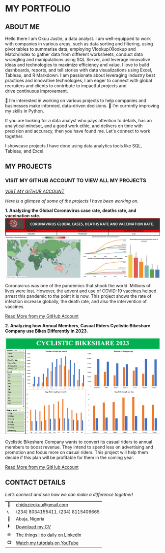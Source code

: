 # MY PORTFOLIO
<!--Section 1: Introduce yourself -->
## ABOUT ME
Hello there
  I am Okuu Justin, a data analyst.
  I am well-equipped to work with companies in various areas, such as data sorting and filtering, using pivot tables to summarise data, employing Vlookup/Xlookup and Match/Index to 
 gather  data from different worksheets, conduct data wrangling and manipulations using SQL Server, and leverage innovative ideas and technologies to maximize efficiency and value.
  I love to build dashboards, reports, and tell stories with data visualizations using Excel, Tableau, and R Markdown.
  I am passionate about leveraging industry best practices and innovative technologies, I am eager to connect with global recruiters and clients to contribute to impactful projects and   
  drive continuous improvement.
  
  👀 I’m interested in working on various projects to help companies and businesses make informed, data-driven decisions.
 🌱 I’m currently improving my skills in Python.

  If you are looking for a data analyst who pays attention to details, has an analytical mindset, and a good work ethic, and delivers on time with precision and accuracy, then you have found me.
  Let's connect to work together. 

I showcase projects I have done using data analytics tools like SQL, Tableau, and Excel. 


<!--Section 2: List 3-4 key projects-->
## MY PROJECTS 

### VISIT MY GITHUB ACCOUNT TO VIEW ALL MY PROJECTS  

*[VISIT MY GITHUB ACCOUNT](https://github.com/okuujustin)*

*Here is a glimpse of some of the projects I have been working on.*


**1.  Analyzing the Global Coronavirus case rate, deaths rate, and vaccination rate.**
![image](covid-19-dashboard.png)


Coronavirus was one of the pandemics that shook the world. Millions of lives were lost. 
However, the advent and use of COVID-19 vaccines helped arrest this pandemic to the point it is now.
This project shows the rate of infection increase globally, the death rate, and also the intervention of vaccines.


[Read More from my GitHub Account](https://github.com/okuujustin/SQL-EDA-on-Coronavirus-Deathrate-and-Vaccinationimpact)

**2.  Analyzing how Annual Members, Casual Riders Cyclistic Bikeshare Company use Bikes Differently in 2023.**

![image](bikeshare_excel.PNG)

Cyclistic Bikeshare Company wants to convert its casual riders to annual members to boost revenue.
They intend to spend less on advertising and promotion and focus more on casual riders.
This project will help them decide if this plan will be profitable for them in the coming year.

[Read More from my GitHub Account](https://github.com/okuujustin/How-Annual_members-and-Casual_riders-use-Cyclistics-Differently)



## CONTACT DETAILS

*Let’s connect and see how we can make a difference together!*
<table>
  <tbody>
    <tr>
      <td>📧</td>
      <td><a href="mailto:chidozieokuu@gmail.com">chidozieokuu@gmail.com</a></td>
    </tr>
    <tr>
      <td>📞</td>
      <td>(234) 8034155411, (234) 8115406665 </td>
    </tr>
    <tr>
      <td>📍</td>
      <td>Abuja, Nigeria</td>
    </tr>
    <tr>
      <td>⬇️</td>
      <td><a href="okuujustin.cv.pdf">Download my CV</a></td>
    </tr>
    <tr>
      <td>🌐</td>
      <td><a href="https://www.linkedin.com/in/justinokuu/">The things I do daily on LinkedIn</a></td>
    </tr>
    <tr>
      <td>📺</td>
      <td><a href="https://www.youtube.com/channel/UCOL_IFYbJo-j-P3UC_8cnSA?sub_confirmation=1">Watch my tutorials on YouTube</a></td>
    </tr>
  </tbody>
</table>

   







